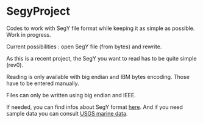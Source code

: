 # SegyProject
Codes to work with SegY file format while keeping it as simple as possible. Work in progress.

Current possibilities : open SegY file (from bytes) and rewrite.

As this is a recent project, the SegY you want to read has to be quite simple (rev0).

Reading is only available with big endian and IBM bytes encoding. Those have to be entered manually.

Files can only be written using big endian and IEEE.

If needed, you can find infos about SegY format [here](https://wiki.seg.org/wiki/SEG-Y).
And if you need sample data you can consult [USGS marine data](https://cmgds.marine.usgs.gov/data/2001_010_FA/).



